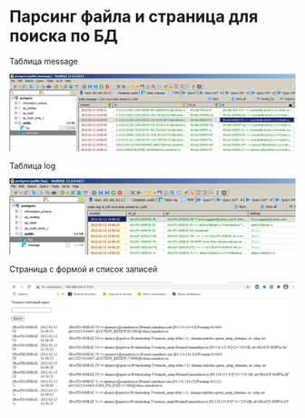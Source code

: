 # Парсинг файла и страница для поиска по БД

Таблица message

<p><img src="images/screenshot_1.png"></p>

Таблица log

<p><img src="images/screenshot_2.png"></p>

Страница с формой и список записей

<p><img src="images/screenshot_3.png"></p>
